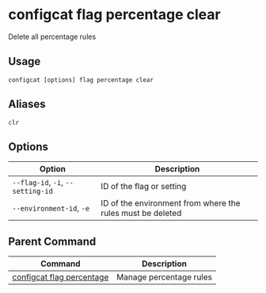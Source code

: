 # configcat flag percentage clear
Delete all percentage rules
## Usage
```
configcat [options] flag percentage clear
```
## Aliases
`clr`
## Options
| Option | Description |
| ------ | ----------- |
| `--flag-id`, `-i`, `--setting-id` | ID of the flag or setting |
| `--environment-id`, `-e` | ID of the environment from where the rules must be deleted |
## Parent Command
| Command | Description |
| ------ | ----------- |
| [configcat flag percentage](configcat-flag-percentage.md) | Manage percentage rules |
